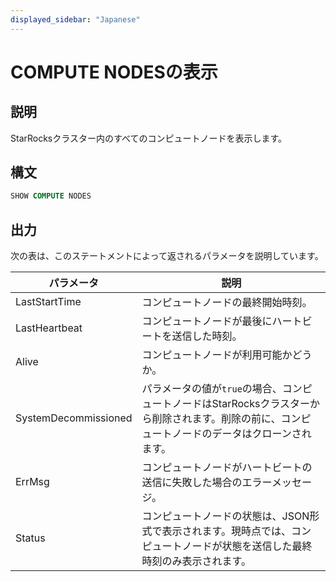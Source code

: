 ```yaml
---
displayed_sidebar: "Japanese"
---
```


# COMPUTE NODESの表示

## 説明

StarRocksクラスター内のすべてのコンピュートノードを表示します。

## 構文

```SQL
SHOW COMPUTE NODES
```

## 出力

次の表は、このステートメントによって返されるパラメータを説明しています。

| **パラメータ**      | **説明**                                                     |
| ------------------ | ------------------------------------------------------------- |
| LastStartTime      | コンピュートノードの最終開始時刻。                                      |
| LastHeartbeat      | コンピュートノードが最後にハートビートを送信した時刻。                       |
| Alive              | コンピュートノードが利用可能かどうか。                                     |
| SystemDecommissioned | パラメータの値が`true`の場合、コンピュートノードはStarRocksクラスターから削除されます。削除の前に、コンピュートノードのデータはクローンされます。 |
| ErrMsg             | コンピュートノードがハートビートの送信に失敗した場合のエラーメッセージ。    |
| Status             | コンピュートノードの状態は、JSON形式で表示されます。現時点では、コンピュートノードが状態を送信した最終時刻のみ表示されます。 |